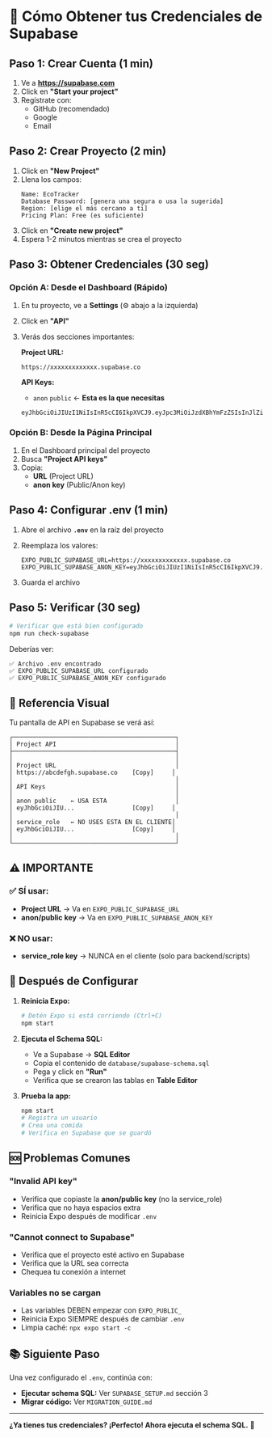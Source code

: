# 🔑 Cómo Obtener tus Credenciales de Supabase

## Paso 1: Crear Cuenta (1 min)

1. Ve a **https://supabase.com**
2. Click en **"Start your project"**
3. Regístrate con:
   - GitHub (recomendado)
   - Google
   - Email

## Paso 2: Crear Proyecto (2 min)

1. Click en **"New Project"**
2. Llena los campos:
   ```
   Name: EcoTracker
   Database Password: [genera una segura o usa la sugerida]
   Region: [elige el más cercano a ti]
   Pricing Plan: Free (es suficiente)
   ```
3. Click en **"Create new project"**
4. Espera 1-2 minutos mientras se crea el proyecto

## Paso 3: Obtener Credenciales (30 seg)

### Opción A: Desde el Dashboard (Rápido)

1. En tu proyecto, ve a **Settings** (⚙️ abajo a la izquierda)
2. Click en **"API"**
3. Verás dos secciones importantes:

   **Project URL:**
   ```
   https://xxxxxxxxxxxxx.supabase.co
   ```
   
   **API Keys:**
   - `anon` `public` ← **Esta es la que necesitas**
   ```
   eyJhbGciOiJIUzI1NiIsInR5cCI6IkpXVCJ9.eyJpc3MiOiJzdXBhYmFzZSIsInJlZiI6...
   ```

### Opción B: Desde la Página Principal

1. En el Dashboard principal del proyecto
2. Busca **"Project API keys"**
3. Copia:
   - **URL** (Project URL)
   - **anon key** (Public/Anon key)

## Paso 4: Configurar .env (1 min)

1. Abre el archivo **`.env`** en la raíz del proyecto
2. Reemplaza los valores:

   ```env
   EXPO_PUBLIC_SUPABASE_URL=https://xxxxxxxxxxxxx.supabase.co
   EXPO_PUBLIC_SUPABASE_ANON_KEY=eyJhbGciOiJIUzI1NiIsInR5cCI6IkpXVCJ9.eyJpc...
   ```

3. Guarda el archivo

## Paso 5: Verificar (30 seg)

```bash
# Verificar que está bien configurado
npm run check-supabase
```

Deberías ver:
```
✅ Archivo .env encontrado
✅ EXPO_PUBLIC_SUPABASE_URL configurado
✅ EXPO_PUBLIC_SUPABASE_ANON_KEY configurado
```

## 📸 Referencia Visual

Tu pantalla de API en Supabase se verá así:

```
┌─────────────────────────────────────────────┐
│ Project API                                 │
├─────────────────────────────────────────────┤
│                                             │
│ Project URL                                 │
│ https://abcdefgh.supabase.co    [Copy]     │
│                                             │
│ API Keys                                    │
│                                             │
│ anon public    ← USA ESTA                   │
│ eyJhbGciOiJIU...                [Copy]     │
│                                             │
│ service_role   ← NO USES ESTA EN EL CLIENTE│
│ eyJhbGciOiJIU...                [Copy]     │
│                                             │
└─────────────────────────────────────────────┘
```

## ⚠️ IMPORTANTE

### ✅ SÍ usar:
- **Project URL** → Va en `EXPO_PUBLIC_SUPABASE_URL`
- **anon/public key** → Va en `EXPO_PUBLIC_SUPABASE_ANON_KEY`

### ❌ NO usar:
- **service_role key** → NUNCA en el cliente (solo para backend/scripts)

## 🔄 Después de Configurar

1. **Reinicia Expo:**
   ```bash
   # Detén Expo si está corriendo (Ctrl+C)
   npm start
   ```

2. **Ejecuta el Schema SQL:**
   - Ve a Supabase → **SQL Editor**
   - Copia el contenido de `database/supabase-schema.sql`
   - Pega y click en **"Run"**
   - Verifica que se crearon las tablas en **Table Editor**

3. **Prueba la app:**
   ```bash
   npm start
   # Registra un usuario
   # Crea una comida
   # Verifica en Supabase que se guardó
   ```

## 🆘 Problemas Comunes

### "Invalid API key"
- Verifica que copiaste la **anon/public key** (no la service_role)
- Verifica que no haya espacios extra
- Reinicia Expo después de modificar `.env`

### "Cannot connect to Supabase"
- Verifica que el proyecto esté activo en Supabase
- Verifica que la URL sea correcta
- Chequea tu conexión a internet

### Variables no se cargan
- Las variables DEBEN empezar con `EXPO_PUBLIC_`
- Reinicia Expo SIEMPRE después de cambiar `.env`
- Limpia caché: `npx expo start -c`

## 📚 Siguiente Paso

Una vez configurado el `.env`, continúa con:
- **Ejecutar schema SQL:** Ver `SUPABASE_SETUP.md` sección 3
- **Migrar código:** Ver `MIGRATION_GUIDE.md`

---

**¿Ya tienes tus credenciales? ¡Perfecto! Ahora ejecuta el schema SQL.** 🚀
